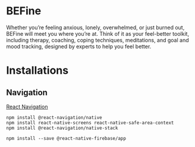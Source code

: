 # BEFine

Whether you’re feeling anxious, lonely, overwhelmed, or just burned out, BEFine will meet you where you’re at. Think of it as your feel-better toolkit, including therapy, coaching, coping techniques, meditations, and goal and mood tracking, designed by experts to help you feel better. 

# Installations

## Navigation
[React Navigation](https://reactnavigation.org/docs/getting-started)

```
npm install @react-navigation/native  
npm install react-native-screens react-native-safe-area-context  
npm install @react-navigation/native-stack  
```

```
npm install --save @react-native-firebase/app
```
